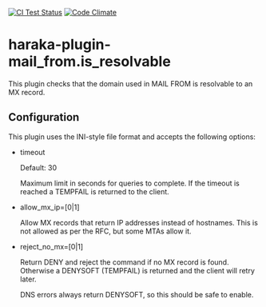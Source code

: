 [![CI Test Status][ci-img]][ci-url]
[![Code Climate][clim-img]][clim-url]

# haraka-plugin-mail_from.is_resolvable

This plugin checks that the domain used in MAIL FROM is resolvable to an MX
record.

## Configuration

This plugin uses the INI-style file format and accepts the following options:

- timeout

  Default: 30

  Maximum limit in seconds for queries to complete. If the timeout is
  reached a TEMPFAIL is returned to the client.

- allow_mx_ip=[0|1]

  Allow MX records that return IP addresses instead of hostnames.
  This is not allowed as per the RFC, but some MTAs allow it.

- reject_no_mx=[0|1]

  Return DENY and reject the command if no MX record is found. Otherwise a
  DENYSOFT (TEMPFAIL) is returned and the client will retry later.

  DNS errors always return DENYSOFT, so this should be safe to enable.

<!-- leave these buried at the bottom of the document -->

[ci-img]: https://github.com/haraka/haraka-plugin-mail_from.is_resolvable/actions/workflows/ci.yml/badge.svg
[ci-url]: https://github.com/haraka/haraka-plugin-mail_from.is_resolvable/actions/workflows/ci.yml
[clim-img]: https://codeclimate.com/github/haraka/haraka-plugin-mail_from.is_resolvable/badges/gpa.svg
[clim-url]: https://codeclimate.com/github/haraka/haraka-plugin-mail_from.is_resolvable
